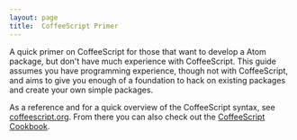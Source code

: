 ```yaml
---
layout: page
title:  CoffeeScript Primer
---
```


A quick primer on CoffeeScript for those that want to develop a Atom
package, but don't have much experience with CoffeeScript. This guide
assumes you have programming experience, though not with CoffeeScript, and
aims to give you enough of a foundation to hack on existing packages and
create your own simple packages.

As a reference and for a quick overview of the CoffeeScript syntax, see
[coffeescript.org](http://coffeescript.org/). From there you can also
check out the [CoffeeScript Cookbook](http://coffeescriptcookbook.com/).
